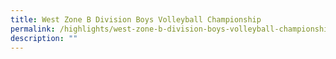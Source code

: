 ```yaml
---
title: West Zone B Division Boys Volleyball Championship
permalink: /highlights/west-zone-b-division-boys-volleyball-championship/
description: ""
---
```

